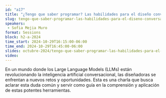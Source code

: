 ```yaml
---
id: "a17"
title: "¿Tengo que saber programar? Las habilidades para el diseño conversacional en la era de los Large Language Models."
slug: tengo-que-saber-programar-las-habilidades-para-el-diseno-conversacional-en-la-era-de-los-large-language-models
speakers:
 - Sofia Mejia Muro
format: Sessions
block: h2-a-2024
time_start: 2024-10-29T16:15:00-06:00
time_end: 2024-10-29T16:45:00-06:00
slides: octubre-2024/tengo-que-saber-programar-las-habilidades-para-el-diseno-conversacional-en-la-era-de-los-large-language-models.pdf
video: 
---
```


En un mundo donde los Large Language Models (LLMs) están revolucionando la inteligencia artificial conversacional, las diseñadoras se enfrentan a nuevos retos y oportunidades. Esta es una charla que busca aclarar esta duda común y servir como guía en la comprensión y aplicación de estas potentes herramientas.
